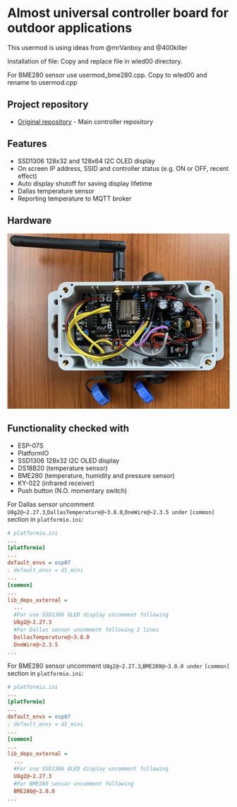 # Almost universal controller board for outdoor applications
This usermod is using ideas from @mrVanboy and @400killer

Installation of file: Copy and replace file in wled00 directory.

For BME280 sensor use usermod_bme280.cpp. Copy to wled00 and rename to usermod.cpp

## Project repository
-   [Original repository](https://github.com/srg74/Controller-for-WLED-firmware) - Main controller repository
## Features
-   SSD1306 128x32 and 128x64 I2C OLED display
-   On screen IP address, SSID and controller status (e.g. ON or OFF, recent effect)
-   Auto display shutoff for saving display lifetime
-   Dallas temperature sensor
-   Reporting temperature to MQTT broker

## Hardware
![Hardware connection](assets/controller.jpg)

## Functionality checked with
-   ESP-07S
-   PlatformIO
-   SSD1306 128x32 I2C OLED display
-   DS18B20 (temperature sensor)
-   BME280 (temperature, humidity and pressure sensor)
-   KY-022 (infrared receiver)
-   Push button (N.O. momentary switch)

For Dallas sensor uncomment `U8g2@~2.27.3`,`DallasTemperature@~3.8.0`,`OneWire@~2.3.5 under` `[common]` section in `platformio.ini`:
```ini
# platformio.ini
...
[platformio]
...
default_envs = esp07
; default_envs = d1_mini
...
[common]
...
lib_deps_external =
  ...
  #For use SSD1306 OLED display uncomment following
  U8g2@~2.27.3
  #For Dallas sensor uncomment following 2 lines
  DallasTemperature@~3.8.0
  OneWire@~2.3.5
...
```

For BME280 sensor uncomment `U8g2@~2.27.3`,`BME280@~3.0.0 under` `[common]` section in `platformio.ini`:
```ini
# platformio.ini
...
[platformio]
...
default_envs = esp07
; default_envs = d1_mini
...
[common]
...
lib_deps_external =
  ...
  #For use SSD1306 OLED display uncomment following
  U8g2@~2.27.3
  #For BME280 sensor uncomment following
  BME280@~3.0.0
...
```

